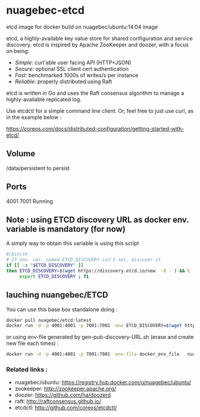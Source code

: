 nuagebec-etcd
====================

etcd image for docker build on nuagebec/ubuntu:14.04 image

etcd, a highly-available key value store for shared configuration and service discovery.
etcd is inspired by Apache ZooKeeper and doozer, with a focus on being:

* *Simple*: curl'able user facing API (HTTP+JSON)
* *Secure*: optional SSL client cert authentication
* *Fast*: benchmarked 1000s of writes/s per instance
* *Reliable*: properly distributed using Raft

etcd is written in Go and uses the Raft consensus algorithm to manage a highly-available replicated log.

Use etcdctl for a simple command line client.
Or, feel free to just use curl, as in the example below :

https://coreos.com/docs/distributed-configuration/getting-started-with-etcd/


Volume
------

/data/persistent to persist


Ports
-----

4001
7001
Running


Note : using ETCD discovery URL as docker env. variable is mandatory (for now)
---

A simply way to obtain this variable is using this script

```sh
#/bin/sh
# If env. var. named ETCD_DISCOVERY isn't set, discover it
if [[ -z "$ETCD_DISCOVERY" ]]
then ETCD_DISCOVERY=$(wget https://discovery.etcd.io/new  -O - ) && \
     export ETCD_DISCOVERY ; fi
```

lauching nuangebec/ETCD
---

You can use this base box standalone doing :

```bash
docker pull nuagebec/etcd:latest
docker run -d -p 4001:4001 -p 7001:7001 -env ETCD_DISCOVERY=$(wget https://discovery.etcd.io/new  -O - )   nuagebec/etcd:latest
```

or using env-file generated by gen-pub-discovery-URL.sh (erase and create new file each times) :
```sh
docker run -d -p 4001:4001 -p 7001:7001 -env-file docker_env_file   nuagebec/etcd:latest
```

### Related links :

* nuagebec/ubuntu: https://registry.hub.docker.com/u/nuagebec/ubuntu/
* zookeeper: http://zookeeper.apache.org/
* doozer: https://github.com/ha/doozerd
* raft: http://raftconsensus.github.io/
* etcdctl: http://github.com/coreos/etcdctl/
